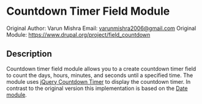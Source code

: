 # Countdown Timer Field Module
Original Author: Varun Mishra
Email: varunmishra2006@gmail.com
Original Module: https://www.drupal.org/project/field_countdown

## Description
Countdown timer field module allows you to a create countdown timer field to count the days, hours, minutes, and seconds until a specified time.
The module uses [jQuery Countdown Timer](http://tutorialzine.com/2011/12/countdown-jquery/) to display the countdown timer.
In contrast to the original version this implementation is based on the [Date module](https://www.drupal.org/project/date).
